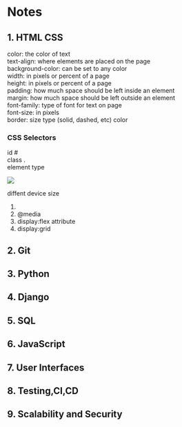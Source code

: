 # Notes

## 1. HTML CSS

color: the color of text   
text-align: where elements are placed on the page  
background-color: can be set to any color  
width: in pixels or percent of a page  
height: in pixels or percent of a page  
padding: how much space should be left inside an element  
margin: how much space should be left outside an element  
font-family: type of font for text on page  
font-size: in pixels  
border: size type (solid, dashed, etc) color  

### CSS Selectors

id  #  
class  .  
element type  

![](https://cs50.harvard.edu/web/2020/notes/0/images/selectors.png)
 
diffent device size

1. <meta name="viewport" content="width=device-width, initial-scale=1.0">
2. @media
3. display:flex attribute
4. display:grid


## 2. Git
## 3. Python
## 4. Django
## 5. SQL
## 6. JavaScript
## 7. User Interfaces
## 8. Testing,CI,CD
## 9. Scalability and Security